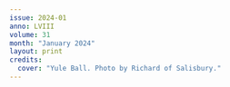 ```yaml
---
issue: 2024-01
anno: LVIII
volume: 31
month: "January 2024"
layout: print
credits:
  cover: "Yule Ball. Photo by Richard of Salisbury."
---
```

